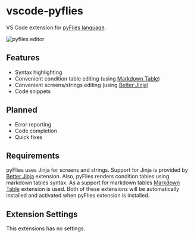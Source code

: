 # vscode-pyflies

VS Code extension for [pyFlies language](https://github.com/pyflies/pyflies).

![pyflies editor](https://raw.githubusercontent.com/pyflies/vscode-pyflies/main/images/pyflies-editor.png)


## Features

- Syntax highlighting
- Convenient condition table editing (using [Markdown
  Table](https://marketplace.visualstudio.com/items?itemName=TakumiI.markdowntable))
- Convenient screens/strings editing (using [Better
Jinja](https://marketplace.visualstudio.com/items?itemName=samuelcolvin.jinjahtml))
- Code snippets


## Planned

- Error reporting
- Code completion
- Quick fixes


## Requirements

pyFlies uses Jinja for screens and strings. Support for Jinja is provided by
[Better
Jinja](https://marketplace.visualstudio.com/items?itemName=samuelcolvin.jinjahtml)
extension. Also, pyFlies renders condition tables using markdown tables syntax.
As a support for markdown tables [Markdown
Table](https://marketplace.visualstudio.com/items?itemName=TakumiI.markdowntable)
extension is used. Both of these extensions will be automatically installed and
activated when pyFlies extension is installed.


## Extension Settings

This extensions has no settings.

